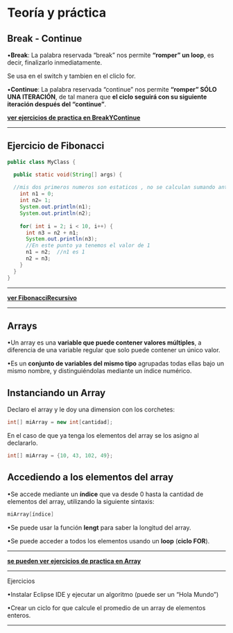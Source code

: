 # Teoría y práctica 

## Break - Continue

•**Break**: La palabra reservada “break” nos permite **“romper” un loop**, es decir, finalizarlo inmediatamente.

Se usa en el switch y tambien en el cliclo for.


•**Continue**: La palabra reservada “continue” nos permite **“romper” SÓLO UNA ITERACIÓN**, de tal manera que **el ciclo seguirá con su siguiente iteración después del “continue”**.


[**ver ejercicios de practica en BreakYContinue**](https://github.com/eugenia1984/diploUTNVM-PoloTIC-SiliconMisiones-Java/tree/main/utnvillamaria/fibonacciRecursivo/BreakYContinue)


---

## Ejercicio de Fibonacci


```JAVA
public class MyClass {

  public static void(String[] args) {
  
  //mis dos primeros numeros son estaticos , no se calculan sumando anteriores
    int n1 = 0;
    int n2= 1;
    System.out.println(n1);
    System.out.println(n2);
    
    for( int i = 2; i < 10, i++) {
      int n3 = n2 + n1;
      System.out.println(n3);
      //En este punto ya tenemos el valor de 1
      n1 = n2;  //n1 es 1
      n2 = n3;
    }
  }
}

```

---


[**ver FibonacciRecursivo**](https://github.com/eugenia1984/diploUTNVM-PoloTIC-SiliconMisiones-Java/blob/main/utnvillamaria/fibonacciRecursivo/FibonacciRecursivo.java)

---

## Arrays

•Un array es una **variable que puede contener valores múltiples**, a diferencia de una variable regular que solo puede contener un único valor. 

•Es un **conjunto de variables del mismo tipo** agrupadas todas ellas bajo un mismo nombre, y distinguiéndolas mediante un índice numérico.


## Instanciando un Array


Declaro el array y le doy una dimension con los corchetes:

```JAVA
int[] miArray = new int[cantidad];
```

En el caso de que ya tenga los elementos del array se los asigno al declararlo.

```JAVA
int[] miArray = {10, 43, 102, 49};
```


## Accediendo a los elementos del array

•Se accede mediante un **índice** que va desde 0 hasta la cantidad de elementos del array, utilizando la siguiente sintaxis: 

```JAVA
miArray[índice]
```

•Se puede usar la función **lengt** para saber la longitud del array.

•Se puede acceder a todos los elementos usando un **loop** (**ciclo FOR**).


---

[**se pueden ver ejercicios de practica en Array**](https://github.com/eugenia1984/diploUTNVM-PoloTIC-SiliconMisiones-Java/blob/main/utnvillamaria/fibonacciRecursivo/Array)

---

Ejercicios

•Instalar Eclipse IDE y ejecutar un algoritmo (puede ser un “Hola Mundo”)

•Crear un ciclo for que calcule el promedio de un array de elementos enteros.


---
